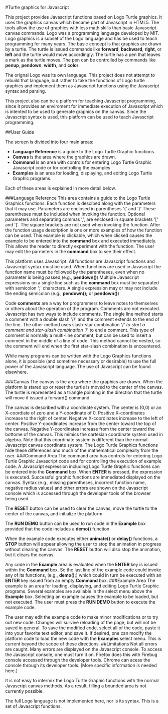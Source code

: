 #Turtle graphics for Javascript

This project provides Javascript functions based on Logo Turtle graphics.
It uses the graphics canvas which became part of Javascript in HTML5.
The tools allow the use of graphics with less math skills than basic Javascript canvas commands.
Logo was a programming language developed by MIT. Logo graphics is a subset of the Logo language
and has be used to teach programming for many years. The basic concept is that graphics
are drawn by a turtle. The turtle is issued commands
like **forward**, **backward**, **right**, or **left** and the turtle would move accordingly.
The turtle has a pen that leaves a mark as the turtle moves. The pen can be controlled by
commands like **penup**, **pendown**, **width**, and **color**.

The orignal Logo was its own language. This project does not attempt to rebuild that language, but
rather to take the functions of Logo turtle graphics and implement them as Javascript functions
using the Javascript syntax and parsing.

This project also can be a platform for teaching Javascript programming, since it provides an
enviroment for immediate execution of Javascript which is intented to be used to generate graphics
on the canvas. Since the Javascript syntax is used, this platform can be used to teach Javascript
programming.

##User Guide

The screen is divided into four main areas:
* **Language Reference** is a guide to the Logo Turtle Graphic functions.
* **Canvas** is the area where the graphics are drawn.
* **Command** is an area with controls for entering Logo Turtle Graphic Javascript code or for controlling
the examples
* **Examples** is an area for loading, displaying, and editing Logo Turtle Graphic programs.

Each of these areas is explained in more detail below.

###Language Reference
This area contains a guide to the Logo Turtle Graphics functions. Each function is descibed along
with the parameters that it may use. Parameters are enclosed in parentheses '(' and ')' These parentheses
must be included when invoking the function. Optional
parameters and separating commas ',', are enclosed in square brackets '[' and ']'. The square
brackets are not used when invoking the function.
After the function usage description is one or more examples of how the function can be used.
This example is clickable, which when clicked causes the example to be entered into the **command** box
and executed immediately. This allows the reader to directly experiment with the function. The user may
edit the parmeters in the **command** box to see their effect.

This platform uses Javascript. All functions are Javascript functions and Javascript syntax must
be used.
When functions are
used in Javascript the function name must be followed by the parentheses,
even when no parameter is being passed,(e.g., **pendown()**)
Multiple Javascript expressions on a single line such as the **command** box must be separated with
semicolon ';' characters. A single expression may or may not include the ending semicolon
(e.g., **pendown();** or **pendown()**)

Code **comments** are a way for programmers to leave notes to themselves or others about the
operation of the program. Comments are not executed. Javascript has two ways to include comments.
The single line method starts a comment with a double slash '//' and the comment extends to
the end of the line.
The other method uses slash-star combination '/*' to start a comment and star-slash combination '*/'
to end a comment. This type of
comment is normally a multi-line comment, but can be used to insert a comment in the middle of
a line of code. This method cannot be nested, so the comment will end when the first star-slash
combination is encountered.

While many programs can be written with the Logo Graphics functions alone, it is possible (and
sometime necessary or desirable) to use the full power of the Javascript language. The use of
Javascript can be found elsewhere.

###Canvas
The canvas is the area where the graphics are drawn. When the platform is stared up or reset
the turtle is moved to the center of the canvas. The turtle is represented as a triangle pointing
in the direction that the turtle will move if issued a forward() command.

The canvas is described with a coordinate system. The center is (0,0) or an X-coordiate of zero
and a Y-coordinate of 0.
Positive X-coordinates increase to the right of center.
Negative X-coordinates increase to the left of center.
Positive Y-coordinates increase from the center toward the top of the canvas.
Negative Y-coordinates increase from the center toward the bottome of the canvas.
This mimics the cartesian coordinate system used in algebra. Note that this coordinate
system is different than the normal Javascript canvas coordinate system.
The Logo Turtle Graphics functions hide these differences and much of the
mathematical complexity from the user.
###Command Area
The command area has controls for entering Logo Turtle Graphic Javascript code and for controlling
the execution of example code.
A Javascript expression including Logo Turtle Graphic functions can be entered into the **Command**
box. When **ENTER** is pressed, the expression is executed. Successful graphic functions are
immediated displayed on the canvas. Syntax (e.g., missing parentheses, incorrect function name,
negative radius values)
and other errors are shown on the Javascript console which is accessed through the developer
tools of the browser being used.

The **RESET** button can be used to clear the canvas, move the turtle to the center of the canvas,
and initialize the platform.

The **RUN DEMO** button can be used to run code in the **Example** box provided that the
code includes a **demo()** function.

When the example code executes either **animate()** or **delay()** functions, a **STOP**
button will appear allowing the user to stop the animation in progress without clearing
the canvas. The **RESET** button will also stop the animation, but it clears the canvas.

Any code in the **Example** area is evaluated when the **ENTER** key is issued within
the **Command** box. So the last line of the example code could invoke any of its functions,
(e.g., **demo();**) which could in turn be executed with an **ENTER** key issued from an
empty **Command** box.
###Example Area
The example is an area for loading, displaying, and editing Logo Turtle Graphic programs.
Several examples are available in the select menu above the **Example** box.
Selecting an example causes the example to be loaded, but not executed. The user must
press the **RUN DEMO** button to execute the example code.

The user may edit the example code to make minor modifications or to try out new code.
Changes will survive reloading of the page, but will not be saved in general. To save
the modified code, select all of the code, paste it into your favorite text editor, and
save it. If desired, one can modify the platform code to load the new code with
the **Examples** select menu. This is current beyond the scope of these directions.
##Limitations
Not all errors are caught. Many errors are displayed on the Javascript console. To access the
Javascript console, one must turn it on. Firefox does this with Firebug console accessed
through the developer tools. Chrome can acess the console through its developer tools.
[More specific information is needed here.]

It is not easy to intermix the Logo Turtle Graphic functions with the normal Javascript
canvas methods. As a result, filling a bounded area is not currently possible.

The full Logo language is not implemented here, nor is its syntax. This is a set of Javascript
functions.
